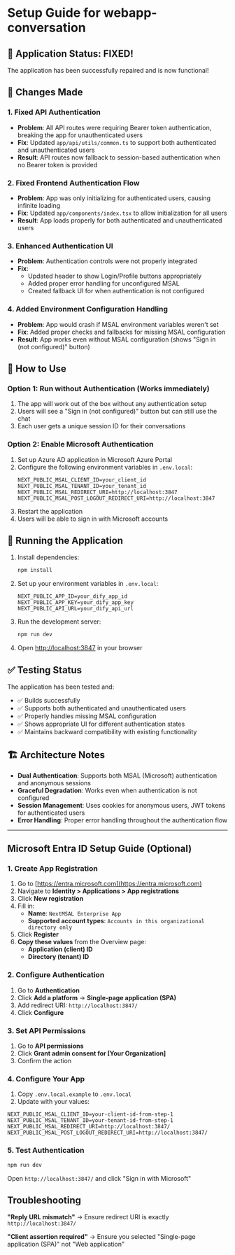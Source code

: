 # Setup Guide for webapp-conversation

## 🎉 Application Status: FIXED!
The application has been successfully repaired and is now functional! 

## 🔧 Changes Made

### 1. Fixed API Authentication
- **Problem**: All API routes were requiring Bearer token authentication, breaking the app for unauthenticated users
- **Fix**: Updated `app/api/utils/common.ts` to support both authenticated and unauthenticated users
- **Result**: API routes now fallback to session-based authentication when no Bearer token is provided

### 2. Fixed Frontend Authentication Flow
- **Problem**: App was only initializing for authenticated users, causing infinite loading
- **Fix**: Updated `app/components/index.tsx` to allow initialization for all users
- **Result**: App loads properly for both authenticated and unauthenticated users

### 3. Enhanced Authentication UI
- **Problem**: Authentication controls were not properly integrated
- **Fix**: 
  - Updated header to show Login/Profile buttons appropriately
  - Added proper error handling for unconfigured MSAL
  - Created fallback UI for when authentication is not configured

### 4. Added Environment Configuration Handling
- **Problem**: App would crash if MSAL environment variables weren't set
- **Fix**: Added proper checks and fallbacks for missing MSAL configuration
- **Result**: App works even without MSAL configuration (shows "Sign in (not configured)" button)

## 🚀 How to Use

### Option 1: Run without Authentication (Works immediately)
1. The app will work out of the box without any authentication setup
2. Users will see a "Sign in (not configured)" button but can still use the chat
3. Each user gets a unique session ID for their conversations

### Option 2: Enable Microsoft Authentication
1. Set up Azure AD application in Microsoft Azure Portal
2. Configure the following environment variables in `.env.local`:
   ```
   NEXT_PUBLIC_MSAL_CLIENT_ID=your_client_id
   NEXT_PUBLIC_MSAL_TENANT_ID=your_tenant_id
   NEXT_PUBLIC_MSAL_REDIRECT_URI=http://localhost:3847
   NEXT_PUBLIC_MSAL_POST_LOGOUT_REDIRECT_URI=http://localhost:3847
   ```
3. Restart the application
4. Users will be able to sign in with Microsoft accounts

## 🏃 Running the Application

1. Install dependencies:
   ```bash
   npm install
   ```

2. Set up your environment variables in `.env.local`:
   ```
   NEXT_PUBLIC_APP_ID=your_dify_app_id
   NEXT_PUBLIC_APP_KEY=your_dify_app_key
   NEXT_PUBLIC_API_URL=your_dify_api_url
   ```

3. Run the development server:
   ```bash
   npm run dev
   ```

4. Open [http://localhost:3847](http://localhost:3847) in your browser

## ✅ Testing Status

The application has been tested and:
- ✅ Builds successfully
- ✅ Supports both authenticated and unauthenticated users
- ✅ Properly handles missing MSAL configuration
- ✅ Shows appropriate UI for different authentication states
- ✅ Maintains backward compatibility with existing functionality

## 🏗️ Architecture Notes

- **Dual Authentication**: Supports both MSAL (Microsoft) authentication and anonymous sessions
- **Graceful Degradation**: Works even when authentication is not configured
- **Session Management**: Uses cookies for anonymous users, JWT tokens for authenticated users
- **Error Handling**: Proper error handling throughout the authentication flow

---

## Microsoft Entra ID Setup Guide (Optional)

### 1. Create App Registration
1. Go to [https://entra.microsoft.com](https://entra.microsoft.com)
2. Navigate to **Identity > Applications > App registrations**
3. Click **New registration**
4. Fill in:
   - **Name**: `NextMSAL Enterprise App`
   - **Supported account types**: `Accounts in this organizational directory only`
5. Click **Register**
6. **Copy these values** from the Overview page:
   - **Application (client) ID**
   - **Directory (tenant) ID**

### 2. Configure Authentication
1. Go to **Authentication**
2. Click **Add a platform** → **Single-page application (SPA)**
3. Add redirect URI: `http://localhost:3847/`
4. Click **Configure**

### 3. Set API Permissions
1. Go to **API permissions**
2. Click **Grant admin consent for [Your Organization]**
3. Confirm the action

### 4. Configure Your App
1. Copy `.env.local.example` to `.env.local`
2. Update with your values:

```env
NEXT_PUBLIC_MSAL_CLIENT_ID=your-client-id-from-step-1
NEXT_PUBLIC_MSAL_TENANT_ID=your-tenant-id-from-step-1
NEXT_PUBLIC_MSAL_REDIRECT_URI=http://localhost:3847/
NEXT_PUBLIC_MSAL_POST_LOGOUT_REDIRECT_URI=http://localhost:3847/
```

### 5. Test Authentication
```bash
npm run dev
```

Open `http://localhost:3847/` and click "Sign in with Microsoft"

## Troubleshooting

**"Reply URL mismatch"** → Ensure redirect URI is exactly `http://localhost:3847/`

**"Client assertion required"** → Ensure you selected "Single-page application (SPA)" not "Web application"